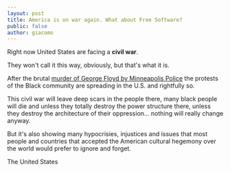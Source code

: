 ```yaml
---
layout: post
title: America is on war again. What about Free Software?
public: false
author: giacomo
---
```

Right now United States are facing a **civil war**.

They won't call it this way, obviously, but that's what it is.

After the brutal [murder of George Floyd by Minneapolis Police](https://www.youtube.com/watch?v=oejaHE5jUaA)
the protests of the Black community are spreading in the U.S. and rightfully so. 

This civil war will leave deep scars in the people there, many black people will die
and unless they totally destroy the power structure there, unless they destroy the
architecture of their oppression... nothing will really change anyway.

But it's also showing many hypocrisies, injustices and issues that most people and
countries that accepted the American cultural hegemony over the world would prefer
to ignore and forget.

The United States
